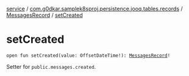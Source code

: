 [service](../../index.md) / [com.g0dkar.samplek8sproj.persistence.jooq.tables.records](../index.md) / [MessagesRecord](index.md) / [setCreated](./set-created.md)

# setCreated

`open fun setCreated(value: OffsetDateTime!): `[`MessagesRecord`](index.md)`!`

Setter for `public.messages.created`.

